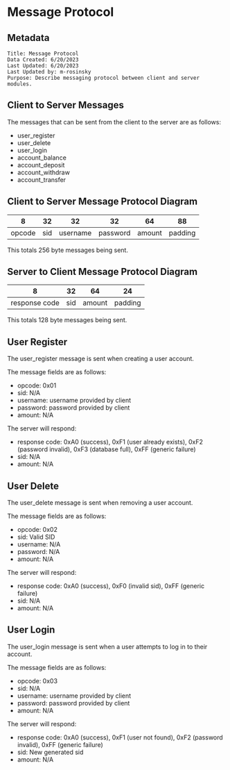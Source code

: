 # Message Protocol

## Metadata
```
Title: Message Protocol
Data Created: 6/20/2023
Last Updated: 6/20/2023
Last Updated by: m-rosinsky
Purpose: Describe messaging protocol between client and server modules.
```

## Client to Server Messages

The messages that can be sent from the client to the server are as follows:

- user_register
- user_delete
- user_login
- account_balance
- account_deposit
- account_withdraw
- account_transfer

## Client to Server Message Protocol Diagram

| 8 | 32 | 32 | 32 | 64 | 88 |
| --- | --- | --- | --- | --- | --- |
| opcode | sid | username | password | amount | padding |

This totals 256 byte messages being sent.

## Server to Client Message Protocol Diagram

| 8 | 32 | 64 | 24 |
| --- | --- | --- | --- |
| response code | sid | amount | padding |

This totals 128 byte messages being sent.

## User Register

The user_register message is sent when creating a user account.

The message fields are as follows:

- opcode: 0x01
- sid: N/A
- username: username provided by client
- password: password provided by client
- amount: N/A

The server will respond:

- response code: 0xA0 (success), 0xF1 (user already exists), 0xF2 (password invalid), 0xF3 (database full), 0xFF (generic failure)
- sid: N/A
- amount: N/A

## User Delete

The user_delete message is sent when removing a user account.

The message fields are as follows:

- opcode: 0x02
- sid: Valid SID
- username: N/A
- password: N/A
- amount: N/A

The server will respond:

- response code: 0xA0 (success), 0xF0 (invalid sid), 0xFF (generic failure)
- sid: N/A
- amount: N/A

## User Login

The user_login message is sent when a user attempts to log in to their account.

The message fields are as follows:

- opcode: 0x03
- sid: N/A
- username: username provided by client
- password: password provided by client
- amount: N/A

The server will respond:

- response code: 0xA0 (success), 0xF1 (user not found), 0xF2 (password invalid), 0xFF (generic failure)
- sid: New generated sid
- amount: N/A

